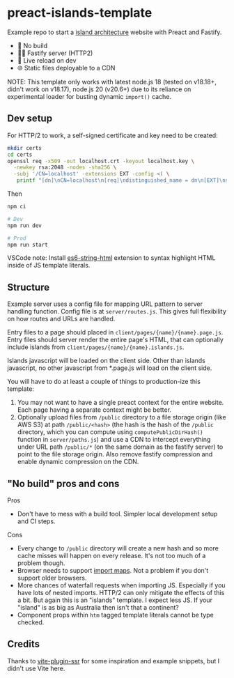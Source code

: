 # preact-islands-template

Example repo to start a [island architecture](https://jasonformat.com/islands-architecture/) website with Preact and Fastify.

- <span aria-hidden>🐇</span> No build
- <span aria-hidden>🤵‍♂️</span> Fastify server (HTTP2)
- <span aria-hidden>🔄</span> Live reload on dev
- <span aria-hidden>🌐</span> Static files deployable to a CDN

NOTE: This template only works with latest node.js 18 (tested on v18.18+, didn't work on v18.17), node.js 20 (v20.6+) due to its reliance on experimental loader for busting dynamic `import()` cache.

## Dev setup

For HTTP/2 to work, a self-signed certificate and key need to be created:

```sh
mkdir certs
cd certs
openssl req -x509 -out localhost.crt -keyout localhost.key \
  -newkey rsa:2048 -nodes -sha256 \
  -subj '/CN=localhost' -extensions EXT -config <( \
   printf "[dn]\nCN=localhost\n[req]\ndistinguished_name = dn\n[EXT]\nsubjectAltName=DNS:localhost\nkeyUsage=digitalSignature\nextendedKeyUsage=serverAuth")
```

Then

```sh
npm ci

# Dev
npm run dev

# Prod
npm run start
```

VSCode note: Install [es6-string-html](https://marketplace.visualstudio.com/items?itemName=Tobermory.es6-string-html) extension to syntax highlight HTML inside of JS template literals.

## Structure

Example server uses a config file for mapping URL pattern to server handling function. Config file is at `server/routes.js`. This gives full flexibility on how routes and URLs are handled.

Entry files to a page should placed in `client/pages/{name}/{name}.page.js`. Entry files should server render the entire page's HTML, that can optionally include islands from `client/pages/{name}/{name}.islands.js`.

Islands javascript will be loaded on the client side. Other than islands javascript, no other javascript from \*.page.js will load on the client side.

You will have to do at least a couple of things to production-ize this template:

1. You may not want to have a single preact context for the entire website. Each page having a separate context might be better.
2. Optionally upload files from `/public` directory to a file storage origin (like AWS S3) at path `/public/<hash>` (the hash is the hash of the `/public` directory, which you can compute using `computePublicDirHash()` function in `server/paths.js`) and use a CDN to intercept everything under URL path `/public/*` (on the same domain as the fastify server) to point to the file storage origin. Also remove fastify compression and enable dynamic compression on the CDN.

## "No build" pros and cons

Pros

- Don't have to mess with a build tool. Simpler local development setup and CI steps.

Cons

- Every change to `/public` directory will create a new hash and so more cache misses will happen on every release. It's not too much of a problem though.
- Browser needs to support [import maps](https://caniuse.com/import-maps). Not a problem if you don't support older browsers.
- More chances of waterfall requests when importing JS. Especially if you have lots of nested imports. HTTP/2 can only mitigate the effects of this a bit. But again this is an "islands" template. I expect less JS. If your "island" is as big as Australia then isn't that a continent?
- Component props within `htm` tagged template literals cannot be type checked.

## Credits

Thanks to [vite-plugin-ssr](https://vite-plugin-ssr.com/) for some inspiration and example snippets, but I didn't use Vite here.
